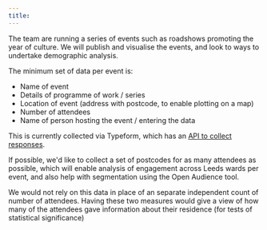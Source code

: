```yaml
---
title:
---
```


The team are running a series of events such as roadshows promoting the year of culture. We will publish and visualise the
events, and look to ways to undertake demographic analysis.

The minimum set of data per event is:
 
* Name of event
* Details of programme of work / series
* Location of event (address with postcode, to enable plotting on a map)
* Number of attendees
* Name of person hosting the event / entering the data

This is currently collected via Typeform, which has an [API to collect responses][TYPEFORM_RESPONSES].

If possible, we'd like to collect a set of postcodes for as many attendees as possible, which will enable 
analysis of engagement across Leeds wards per event, and also help with segmentation using the Open Audience tool.
 
We would not rely on this data in place of an separate independent count of number of attendees. Having these two measures would give a view of how many of the attendees gave information about their residence (for tests of statistical significance)

[TYPEFORM_RESPONSES]: https://developer.typeform.com/responses/

